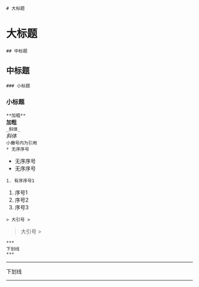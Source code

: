 `# 大标题`

# 大标题

`## 中标题`

## 中标题

`### 小标题`

### 小标题

`**加粗**`  
**加粗**  
`_斜体_`  
_斜体_  
`小撇号内为引用`  
`* 无序序号`

* 无序序号
* 无序序号

`1. 有序序号1`

1. 序号1
2. 序号2
3. 序号3

`> 大引号 >`

> 大引号 &gt;

`***`  
`下划线`  
`***`

---

下划线

---



